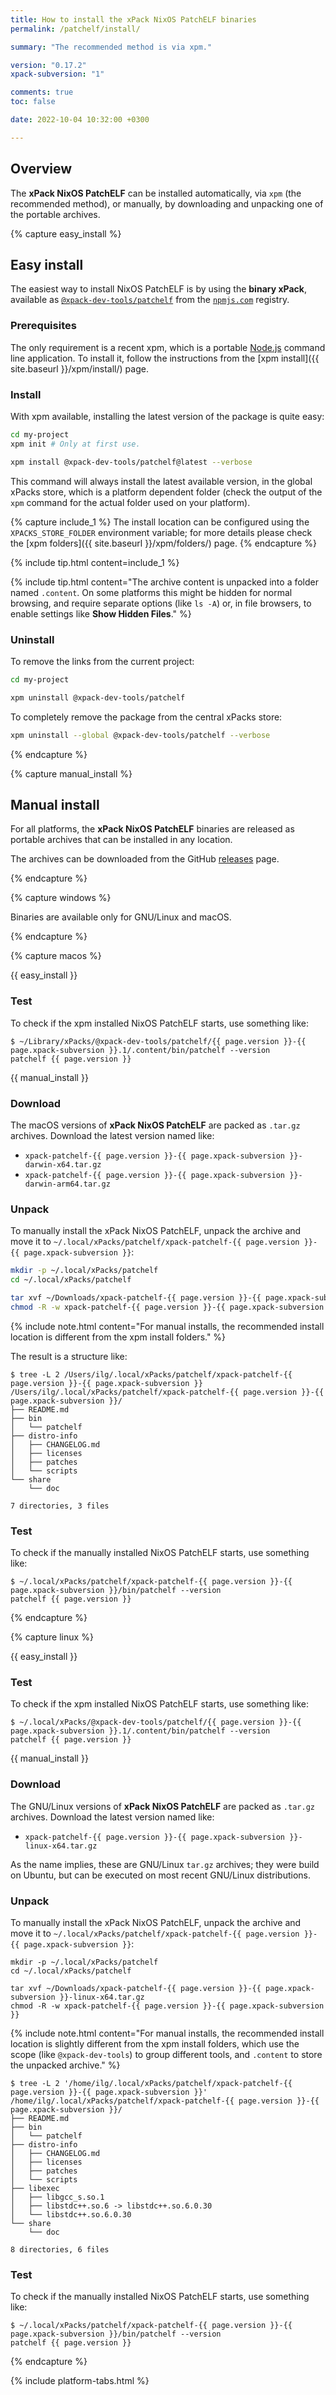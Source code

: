 ```yaml
---
title: How to install the xPack NixOS PatchELF binaries
permalink: /patchelf/install/

summary: "The recommended method is via xpm."

version: "0.17.2"
xpack-subversion: "1"

comments: true
toc: false

date: 2022-10-04 10:32:00 +0300

---
```


## Overview

The **xPack NixOS PatchELF** can be installed automatically, via `xpm` (the
recommended method), or manually, by downloading and unpacking one of the
portable archives.

{% capture easy_install %}

## Easy install

The easiest way to install NixOS PatchELF is by using the **binary xPack**, available as
[`@xpack-dev-tools/patchelf`](https://www.npmjs.com/package/@xpack-dev-tools/patchelf)
from the [`npmjs.com`](https://www.npmjs.com) registry.

### Prerequisites

The only requirement is a recent
xpm, which is a portable
[Node.js](https://nodejs.org) command line application. To install it,
follow the instructions from the
[xpm install]({{ site.baseurl }}/xpm/install/) page.

### Install

With xpm available, installing
the latest version of the package is quite easy:

```sh
cd my-project
xpm init # Only at first use.

xpm install @xpack-dev-tools/patchelf@latest --verbose
```

This command will always install the latest available version,
in the global xPacks store, which is a platform dependent folder
(check the output of the `xpm` command for the actual folder used on
your platform).

{% capture include_1 %}
The install location can be configured using the
`XPACKS_STORE_FOLDER` environment variable; for more details please check the
[xpm folders]({{ site.baseurl }}/xpm/folders/) page.
{% endcapture %}

{% include tip.html content=include_1 %}

{% include tip.html content="The archive content is unpacked into a folder
named `.content`. On some platforms
this might be hidden for normal browsing, and require
separate options (like `ls -A`) or, in file browsers, to enable
settings like **Show Hidden Files**." %}

### Uninstall

To remove the links from the current project:

```sh
cd my-project

xpm uninstall @xpack-dev-tools/patchelf
```

To completely remove the package from the central xPacks store:

```sh
xpm uninstall --global @xpack-dev-tools/patchelf --verbose
```

{% endcapture %}

{% capture manual_install %}

## Manual install

For all platforms, the **xPack NixOS PatchELF** binaries are released as portable
archives that can be installed in any location.

The archives can be downloaded from the
GitHub [releases](https://github.com/xpack-dev-tools/patchelf-xpack/releases/)
page.

{% endcapture %}

{% capture windows %}

Binaries are available only for GNU/Linux and macOS.

{% endcapture %}

{% capture macos %}

{{ easy_install }}

### Test

To check if the xpm installed NixOS PatchELF starts, use something like:

```console
$ ~/Library/xPacks/@xpack-dev-tools/patchelf/{{ page.version }}-{{ page.xpack-subversion }}.1/.content/bin/patchelf --version
patchelf {{ page.version }}
```

{{ manual_install }}

### Download

The macOS versions of **xPack NixOS PatchELF**
are packed as `.tar.gz` archives.
Download the latest version named like:

- `xpack-patchelf-{{ page.version }}-{{ page.xpack-subversion }}-darwin-x64.tar.gz`
- `xpack-patchelf-{{ page.version }}-{{ page.xpack-subversion }}-darwin-arm64.tar.gz`

### Unpack

To manually install the xPack NixOS PatchELF,
unpack the archive and move it to
`~/.local/xPacks/patchelf/xpack-patchelf-{{ page.version }}-{{ page.xpack-subversion }}`:

```sh
mkdir -p ~/.local/xPacks/patchelf
cd ~/.local/xPacks/patchelf

tar xvf ~/Downloads/xpack-patchelf-{{ page.version }}-{{ page.xpack-subversion }}-darwin-x64.tar.gz
chmod -R -w xpack-patchelf-{{ page.version }}-{{ page.xpack-subversion }}
```

{% include note.html content="For manual installs, the recommended
install location is different from the xpm install folders." %}

The result is a structure like:

```console
$ tree -L 2 /Users/ilg/.local/xPacks/patchelf/xpack-patchelf-{{ page.version }}-{{ page.xpack-subversion }}
/Users/ilg/.local/xPacks/patchelf/xpack-patchelf-{{ page.version }}-{{ page.xpack-subversion }}/
├── README.md
├── bin
│   └── patchelf
├── distro-info
│   ├── CHANGELOG.md
│   ├── licenses
│   ├── patches
│   └── scripts
└── share
    └── doc

7 directories, 3 files
```

### Test

To check if the manually installed NixOS PatchELF starts, use something like:

```console
$ ~/.local/xPacks/patchelf/xpack-patchelf-{{ page.version }}-{{ page.xpack-subversion }}/bin/patchelf --version
patchelf {{ page.version }}
```

{% endcapture %}

{% capture linux %}

{{ easy_install }}

### Test

To check if the xpm installed NixOS PatchELF starts, use something like:

```console
$ ~/.local/xPacks/@xpack-dev-tools/patchelf/{{ page.version }}-{{ page.xpack-subversion }}.1/.content/bin/patchelf --version
patchelf {{ page.version }}
```

{{ manual_install }}

### Download

The GNU/Linux versions of **xPack NixOS PatchELF**
are packed as `.tar.gz` archives.
Download the latest version named like:

- `xpack-patchelf-{{ page.version }}-{{ page.xpack-subversion }}-linux-x64.tar.gz`

As the name implies, these are GNU/Linux `tar.gz` archives; they were build on
Ubuntu, but can be executed on most recent GNU/Linux distributions.

### Unpack

To manually install the xPack NixOS PatchELF,
unpack the archive and move it to
`~/.local/xPacks/patchelf/xpack-patchelf-{{ page.version }}-{{ page.xpack-subversion }}`:

```console
mkdir -p ~/.local/xPacks/patchelf
cd ~/.local/xPacks/patchelf

tar xvf ~/Downloads/xpack-patchelf-{{ page.version }}-{{ page.xpack-subversion }}-linux-x64.tar.gz
chmod -R -w xpack-patchelf-{{ page.version }}-{{ page.xpack-subversion }}
```

{% include note.html content="For manual installs, the recommended
install location is slightly different from the xpm install folders,
which use the scope (like `@xpack-dev-tools`) to group different tools,
and `.content` to store the unpacked archive." %}

```console
$ tree -L 2 '/home/ilg/.local/xPacks/patchelf/xpack-patchelf-{{ page.version }}-{{ page.xpack-subversion }}'
/home/ilg/.local/xPacks/patchelf/xpack-patchelf-{{ page.version }}-{{ page.xpack-subversion }}/
├── README.md
├── bin
│   └── patchelf
├── distro-info
│   ├── CHANGELOG.md
│   ├── licenses
│   ├── patches
│   └── scripts
├── libexec
│   ├── libgcc_s.so.1
│   ├── libstdc++.so.6 -> libstdc++.so.6.0.30
│   └── libstdc++.so.6.0.30
└── share
    └── doc

8 directories, 6 files
```

### Test

To check if the manually installed NixOS PatchELF starts, use something like:

```console
$ ~/.local/xPacks/patchelf/xpack-patchelf-{{ page.version }}-{{ page.xpack-subversion }}/bin/patchelf --version
patchelf {{ page.version }}
```

{% endcapture %}

{% include platform-tabs.html %}
